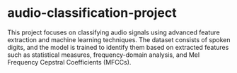 # audio-classification-project
This project focuses on classifying audio signals using advanced feature extraction and machine learning techniques. The dataset consists of spoken digits, and the model is trained to identify them based on extracted features such as statistical measures, frequency-domain analysis, and Mel Frequency Cepstral Coefficients (MFCCs).
